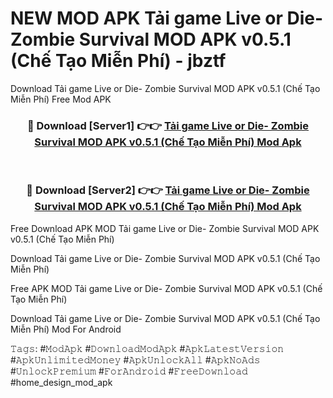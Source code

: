 # NEW MOD APK Tải game Live or Die- Zombie Survival MOD APK v0.5.1 (Chế Tạo Miễn Phí) - jbztf
Download Tải game Live or Die- Zombie Survival MOD APK v0.5.1 (Chế Tạo Miễn Phí) Free Mod APK

<div align="center">
<h3>🔴 Download [Server1] 👉👉 <a href="https://apk-comot.site?title=Tải_game_Live_or_Die-_Zombie_Survival_MOD_APK_v0.5.1_(Chế_Tạo_Miễn_Phí)">Tải game Live or Die- Zombie Survival MOD APK v0.5.1 (Chế Tạo Miễn Phí) Mod Apk</a></h3><br>

<h3>🔴 Download [Server2] 👉👉 <a href="https://apk-comot.site?title=Tải_game_Live_or_Die-_Zombie_Survival_MOD_APK_v0.5.1_(Chế_Tạo_Miễn_Phí)">Tải game Live or Die- Zombie Survival MOD APK v0.5.1 (Chế Tạo Miễn Phí) Mod Apk</a></h3>
</div>


Free Download APK MOD Tải game Live or Die- Zombie Survival MOD APK v0.5.1 (Chế Tạo Miễn Phí)

Download Tải game Live or Die- Zombie Survival MOD APK v0.5.1 (Chế Tạo Miễn Phí) 

Free APK MOD Tải game Live or Die- Zombie Survival MOD APK v0.5.1 (Chế Tạo Miễn Phí) 

Download Tải game Live or Die- Zombie Survival MOD APK v0.5.1 (Chế Tạo Miễn Phí) Mod For Android

𝚃𝚊𝚐𝚜: #𝙼𝚘𝚍𝙰𝚙𝚔 #𝙳𝚘𝚠𝚗𝚕𝚘𝚊𝚍𝙼𝚘𝚍𝙰𝚙𝚔 #𝙰𝚙𝚔𝙻𝚊𝚝𝚎𝚜𝚝𝚅𝚎𝚛𝚜𝚒𝚘𝚗 #𝙰𝚙𝚔𝚄𝚗𝚕𝚒𝚖𝚒𝚝𝚎𝚍𝙼𝚘𝚗𝚎𝚢 #𝙰𝚙𝚔𝚄𝚗𝚕𝚘𝚌𝚔𝙰𝚕𝚕 #𝙰𝚙𝚔𝙽𝚘𝙰𝚍𝚜 #𝚄𝚗𝚕𝚘𝚌𝚔𝙿𝚛𝚎𝚖𝚒𝚞𝚖 #𝙵𝚘𝚛𝙰𝚗𝚍𝚛𝚘𝚒𝚍 #𝙵𝚛𝚎𝚎𝙳𝚘𝚠𝚗𝚕𝚘𝚊𝚍 #home_design_mod_apk